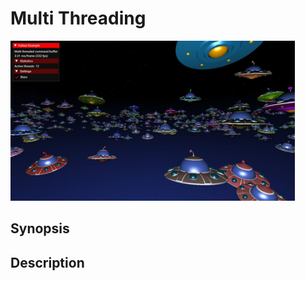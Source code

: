# Multi Threading

<img src="../../screenshots/multithreading.jpg" height="256px">

## Synopsis


## Description
